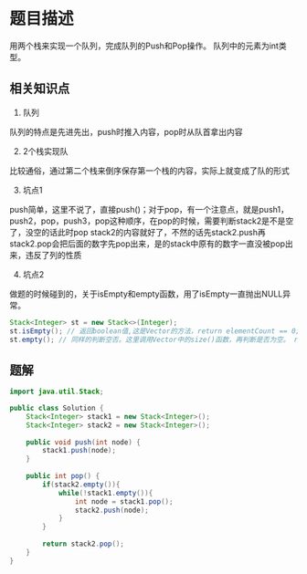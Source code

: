 # 题目描述

用两个栈来实现一个队列，完成队列的Push和Pop操作。 队列中的元素为int类型。

## 相关知识点

1. 队列

队列的特点是先进先出，push时推入内容，pop时从队首拿出内容

2. 2个栈实现队

比较通俗，通过第二个栈来倒序保存第一个栈的内容，实际上就变成了队的形式

3. 坑点1

push简单，这里不说了，直接push()；对于pop，有一个注意点，就是push1，push2，pop，push3，pop这种顺序，在pop的时候，需要判断stack2是不是空了，没空的话此时pop stack2的内容就好了，不然的话先stack2.push再stack2.pop会把后面的数字先pop出来，是的stack中原有的数字一直没被pop出来，违反了列的性质

4. 坑点2

做题的时候碰到的，关于isEmpty和empty函数，用了isEmpty一直抛出NULL异常。
```java
Stack<Integer> st = new Stack<>(Integer);
st.isEmpty(); // 返回boolean值,这是Vector的方法，return elementCount == 0;所以当内容为null时会抛出异常，不建议这么使用。
st.empty(); // 同样的判断空否。这里调用Vector中的size()函数，再判断是否为空。 return size() == 0;所以会避开null异常的抛出，用这个。
```

## 题解

```java
import java.util.Stack;

public class Solution {
    Stack<Integer> stack1 = new Stack<Integer>();
    Stack<Integer> stack2 = new Stack<Integer>();
    
    public void push(int node) {
        stack1.push(node);
    }
    
    public int pop() {
        if(stack2.empty()){
            while(!stack1.empty()){
                int node = stack1.pop();
                stack2.push(node);
            }
        }
        
        return stack2.pop();
    }
}
```